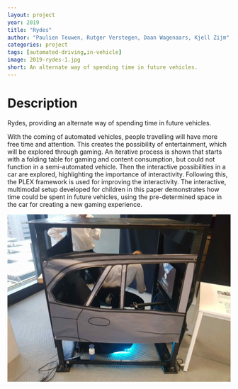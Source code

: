 ```yaml
---
layout: project
year: 2019
title: "Rydes"
author: "Paulien Teuwen, Rutger Verstegen, Daan Wagenaars, Kjell Zijm"
categories: project
tags: [automated-driving,in-vehicle]
image: 2019-rydes-1.jpg
short: An alternate way of spending time in future vehicles.
---
```


# Description
Rydes, providing an alternate way of spending time in future vehicles.

With the coming of automated vehicles, people travelling will have more free time and attention. This creates the possibility of entertainment, which will be explored through gaming. An iterative process is shown that starts with a folding table for gaming and content consumption, but could not function in a semi-automated vehicle. Then the interactive possibilities in a car are explored, highlighting the importance of interactivity. Following this, the PLEX framework is used for improving the interactivity. The interactive, multimodal setup developed for children in this paper demonstrates how time could be spent in future vehicles, using the pre-determined space in the car for creating a new gaming experience.

<div class="project-image">
  <img src="/assets/img/2019-rydes-2.jpg">
</div>
